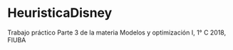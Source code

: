 # HeuristicaDisney
Trabajo práctico Parte 3 de la materia Modelos y optimización I, 1° C 2018, FIUBA
